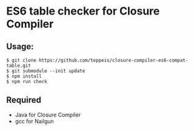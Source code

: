 ES6 table checker for Closure Compiler
====

## Usage:

```
$ git clone https://github.com/teppeis/closure-compiler-es6-compat-table.git
$ git submodule --init update
$ npm install
$ npm run check
```

## Required

* Java for Closure Compiler
* gcc for Nailgun
